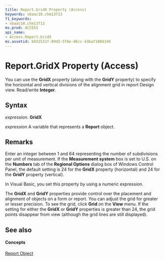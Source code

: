 ```yaml
---
title: Report.GridX Property (Access)
keywords: vbaac10.chm13713
f1_keywords:
- vbaac10.chm13713
ms.prod: ACCESS
api_name:
- Access.Report.GridX
ms.assetid: b932531f-89d3-5f8e-d6cc-43baf1004149
---
```



# Report.GridX Property (Access)

You can use the  **GridX** property (along with the **GridY** property) to specify the horizontal and vertical divisions of the alignment grid in report Design view. Read/write **Integer**.


## Syntax

 _expression_. **GridX**

 _expression_ A variable that represents a **Report** object.


## Remarks

Enter an integer between 1 and 64 representing the number of subdivisions per unit of measurement. If the  **Measurement system** box is set to U.S. on the **Numbers** tab of the **Regional Options** dialog box of Windows Control Panel, the default setting is 24 for the **GridX** property (horizontal) and 24 for the **GridY** property (vertical).

In Visual Basic, you set this property by using a numeric expression.

The  **GridX** and **GridY** properties provide control over the placement and alignment of objects on a form or report. You can adjust the grid for greater or lesser precision. To see the grid, click **Grid** on the **View** menu. If the setting for either the **GridX** or **GridY** properties is greater than 24, the grid points disappear from view (although the grid lines are still displayed).


## See also


#### Concepts


[Report Object](report-object-access.md)

